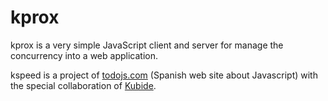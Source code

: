 # kprox

kprox is a very simple JavaScript client and server for manage the concurrency into a web application. 

kspeed is a project of [todojs.com](http://www.todojs.com) (Spanish web site about Javascript) with the special collaboration of [Kubide](http://www.kubide.es).

